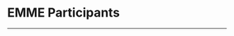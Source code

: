 # EMME Participants
---

<Template>

## Name 

*Position Title*

+ email:
+ about me:

<replace your number with your info given the template>

1. ksireland@alaska.edu My name is Kelly Ireland and I'm a Ph.D. student.

2. 

3. 

4. 

5. 

6. 

7. 

8. 

9. 

10. 

11. 

12. 

13. 

14. 

15. 

16. 

17. 

18. 

19. 

20. 






